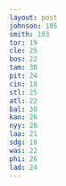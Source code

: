```yaml
---
layout: post
johnson: 185
smith: 193
tor: 19
cle: 25
bos: 22
tam: 30
pit: 24
cin: 18
stl: 25
atl: 22
bal: 30
kan: 26
nyy: 26
laa: 21
sdg: 18
was: 22
phi: 26
lad: 24
---
```

